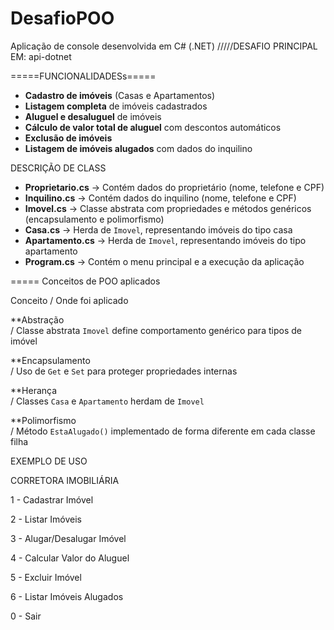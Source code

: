 # DesafioPOO
Aplicação de console desenvolvida em C# (.NET)
/////DESAFIO PRINCIPAL EM: api-dotnet

=====FUNCIONALIDADESs=====

-  **Cadastro de imóveis** (Casas e Apartamentos)  
-  **Listagem completa** de imóveis cadastrados  
-  **Aluguel e desaluguel** de imóveis  
-  **Cálculo de valor total de aluguel** com descontos automáticos  
-  **Exclusão de imóveis**  
-  **Listagem de imóveis alugados** com dados do inquilino

DESCRIÇÃO DE CLASS
- **Proprietario.cs** → Contém dados do proprietário (nome, telefone e CPF)  
- **Inquilino.cs** → Contém dados do inquilino (nome, telefone e CPF)  
- **Imovel.cs** → Classe abstrata com propriedades e métodos genéricos (encapsulamento e polimorfismo)  
- **Casa.cs** → Herda de `Imovel`, representando imóveis do tipo casa  
- **Apartamento.cs** → Herda de `Imovel`, representando imóveis do tipo apartamento  
- **Program.cs** → Contém o menu principal e a execução da aplicação  



===== Conceitos de POO aplicados

 Conceito / Onde foi aplicado 

**Abstração                                                          
/ Classe abstrata `Imovel` define comportamento genérico para tipos de imóvel 

**Encapsulamento                                                    
/ Uso de `Get` e `Set` para proteger propriedades internas 

 **Herança                                                           
 / Classes `Casa` e `Apartamento` herdam de `Imovel` 
 
 **Polimorfismo                                                     
 / Método `EstaAlugado()` implementado de forma diferente em cada classe filha 

EXEMPLO DE USO 

CORRETORA IMOBILIÁRIA

1 - Cadastrar Imóvel

2 - Listar Imóveis

3 - Alugar/Desalugar Imóvel

4 - Calcular Valor do Aluguel

5 - Excluir Imóvel

6 - Listar Imóveis Alugados

0 - Sair
